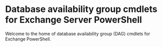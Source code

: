 # Database availability group cmdlets for Exchange Server PowerShell

Welcome to the home of database availability group (DAG) cmdlets for Exchange PowerShell.